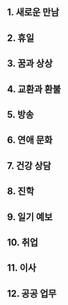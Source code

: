 ## 1. 새로운 만남
<!--- 인사와 소개 | 새 학기 계획
-->

## 2. 휴일
<!--- 명절과 기념일 | 휴일 활동
-->

## 3. 꿈과 상상
<!--- 꿈 이야기 | 미래 세계와 상상
-->

## 4. 교환과 환불
<!--- 상품 구매 | 교환과 환불 요청
-->

## 5. 방송
<!--- 방송 프로그램 | 방송 현장
-->

## 6. 연애 문화
<!--- 이성과의 만남 | 연애 이야기
-->

## 7. 건강 상담
<!--- 새활 습관 | 증상과 처방
-->

## 8. 진학
<!--- 잔학 준비 | 대학 생활
-->

## 9. 일기 예보
<!--- 계절별 날씨 | 일기 예보
-->

## 10. 취업
<!--- 아르바이트 | 직장 생활
-->

## 11. 이사
<!--- 이사 준비 | 고장과 수리
-->

## 12. 공공 업무
<!--- 은행 업무 | 출입국관리사무소 업무
-->
